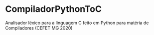 # CompiladorPythonToC
Analisador léxico para a linguagem C feito em Python para matéria de Compiladores (CEFET MG 2020)
